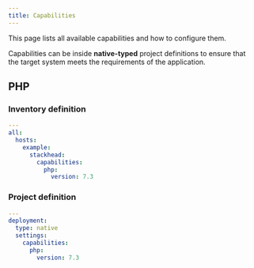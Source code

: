 ```yaml
---
title: Capabilities
---
```


This page lists all available capabilities and how to configure them.

Capabilities can be inside **native-typed** project definitions to ensure that the target system meets the requirements of the application.

## PHP

### Inventory definition

```yaml
---
all:
  hosts:
    example:
      stackhead:
        capabilities:
          php:
            version: 7.3
```

### Project definition

```yaml
---
deployment:
  type: native
  settings:
    capabilities:
      php:
        version: 7.3
```